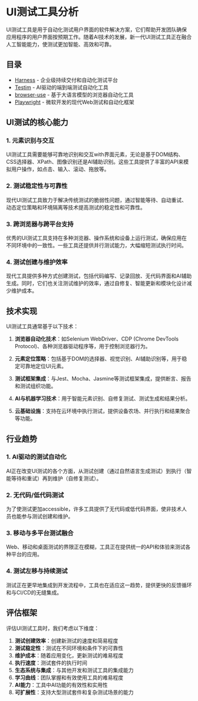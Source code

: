# UI测试工具分析

UI测试工具是用于自动化测试用户界面的软件解决方案，它们帮助开发团队确保应用程序的用户界面按预期工作。随着AI技术的发展，新一代UI测试工具正在融合人工智能能力，使测试更加智能、高效和可靠。

## 目录

- [Harness](./Harness/README.md) - 企业级持续交付和自动化测试平台
- [Testim](./Testim/README.md) - AI驱动的端到端测试自动化工具
- [browser-use](./browser-use/README.md) - 基于大语言模型的浏览器自动化工具
- [Playwright](./Playwright/README.md) - 微软开发的现代Web测试和自动化框架

## UI测试的核心能力

### 1. 元素识别与交互

UI测试工具需要能够可靠地识别和交互with界面元素，无论是基于DOM结构、CSS选择器、XPath、图像识别还是AI辅助识别。这些工具提供了丰富的API来模拟用户操作，如点击、输入、滚动、拖放等。

### 2. 测试稳定性与可靠性

现代UI测试工具致力于解决传统测试的脆弱性问题，通过智能等待、自动重试、动态定位策略和环境隔离等技术提高测试的稳定性和可靠性。

### 3. 跨浏览器与跨平台支持

优秀的UI测试工具支持在多种浏览器、操作系统和设备上运行测试，确保应用在不同环境中的一致性。一些工具还提供并行测试能力，大幅缩短测试执行时间。

### 4. 测试创建与维护效率

现代工具提供多种方式创建测试，包括代码编写、记录回放、无代码界面和AI辅助生成。同时，它们也关注测试维护的效率，通过自修复、智能更新和模块化设计减少维护成本。

## 技术实现

UI测试工具通常基于以下技术：

1. **浏览器自动化技术**：如Selenium WebDriver、CDP (Chrome DevTools Protocol)、各种浏览器驱动程序等，用于控制浏览器行为。

2. **元素定位策略**：包括基于DOM的选择器、视觉识别、AI辅助识别等，用于稳定可靠地定位UI元素。

3. **测试框架集成**：与Jest、Mocha、Jasmine等测试框架集成，提供断言、报告和测试组织功能。

4. **AI与机器学习技术**：用于智能元素识别、自修复测试、测试生成和结果分析。

5. **云基础设施**：支持在云环境中执行测试，提供设备农场、并行执行和结果聚合等功能。

## 行业趋势

### 1. AI驱动的测试自动化

AI正在改变UI测试的各个方面，从测试创建（通过自然语言生成测试）到执行（智能等待和重试）再到维护（自修复测试）。

### 2. 无代码/低代码测试

为了使测试更加accessible，许多工具提供了无代码或低代码界面，使非技术人员也能参与测试创建和维护。

### 3. 移动与多平台测试融合

Web、移动和桌面测试的界限正在模糊，工具正在提供统一的API和体验来测试各种平台的应用。

### 4. 测试左移与持续测试

测试正在更早地集成到开发流程中，工具也在适应这一趋势，提供更快的反馈循环和与CI/CD的无缝集成。

## 评估框架

评估UI测试工具时，我们考虑以下维度：

1. **测试创建效率**：创建新测试的速度和简易程度
2. **测试稳定性**：测试在不同环境和条件下的可靠性
3. **维护成本**：随着应用变化，更新测试的难易程度
4. **执行速度**：测试套件的执行时间
5. **生态系统与集成**：与其他开发和测试工具的集成能力
6. **学习曲线**：团队掌握和有效使用工具的难易程度
7. **AI能力**：工具中AI功能的有效性和实用性
8. **可扩展性**：支持大型测试套件和复杂测试场景的能力
